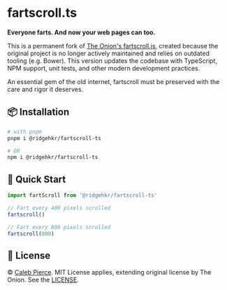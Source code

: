# fartscroll.ts

**Everyone farts. And now your web pages can too.**

This is a permanent fork of [The Onion's fartscroll.js](https://theonion.github.io/fartscroll.js/), created because the original project is no longer actively maintained and relies on outdated tooling (e.g. Bower). This version updates the codebase with TypeScript, NPM support, unit tests, and other modern development practices.

An essential gem of the old internet, fartscroll must be preserved with the care and rigor it deserves.

## 📦 Installation

```bash
# with pnpm
pnpm i @ridgehkr/fartscroll-ts

# OR
npm i @ridgehkr/fartscroll-ts
```

## 🚀 Quick Start

```javascript
import fartScroll from '@ridgehkr/fartscroll-ts'

// Fart every 400 pixels scrolled
fartscroll()

// Fart every 800 pixels scrolled
fartscroll(800)
```

## 🪪 License

© [Caleb Pierce](https://calebpierce.dev). MIT License applies, extending original license by The Onion. See the [LICENSE](https://github.com/ridgehkr/fartscroll-ts/blob/master/LICENSE).
